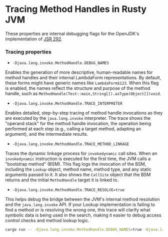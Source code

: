 # Tracing Method Handles in Rusty JVM

These properties are internal debugging flags for the OpenJDK's implementation of [JSR 292][Dynamically Typed Languages].

### Tracing properties

- `-Djava.lang.invoke.MethodHandle.DEBUG_NAMES`

Enables the generation of more descriptive, human-readable names for method handles and their internal LambdaForm representations. By default, these forms might have generic names like `LambdaForm$123`. When this flag is enabled, the names reflect the structure and purpose of the method handle, such as `MethodHandle(Test::main,String[]).asType(Object[])void`.

- `-Djava.lang.invoke.MethodHandle.TRACE_INTERPRETER`

Enables detailed, step-by-step tracing of method handle invocations as they are executed by the `java.lang.invoke` interpreter. The trace shows the "operand stack" for the method handle invocation, the operation being performed at each step (e.g., calling a target method, adapting an argument), and the intermediate results.

- `-Djava.lang.invoke.MethodHandle.TRACE_METHOD_LINKAGE`

Traces the dynamic linkage process for `invokedynamic` call sites. When an `invokedynamic` instruction is executed for the first time, the JVM calls a "bootstrap method" (BSM). This flag logs the invocation of the BSM, including the `Lookup` object, method name, method type, and any static arguments passed to it. It also shows the `CallSite` object that the BSM returns and the initial `MethodHandle` target it is linked to.

- `-Djava.lang.invoke.MethodHandle.TRACE_RESOLVE=true`

This helps debug the bridge between the JVM's internal method resolution and the `java.lang.invoke` API. If your Lookup implementation is failing to find a method or is resolving the wrong one, this trace will clarify what symbolic data is being used in the search, making it easier to debug access control checks and method lookup logic.

```bash
cargo run -- -Djava.lang.invoke.MethodHandle.DEBUG_NAMES=true -Djava.lang.invoke.MethodHandle.TRACE_INTERPRETER=true -Djava.lang.invoke.MethodHandle.TRACE_METHOD_LINKAGE=true -Djava.lang.invoke.MethodHandle.TRACE_RESOLVE=true samples.reflection.mutablecallsiteexample.MutableCallSiteExample
```

[//]: # (links)
[Dynamically Typed Languages]: https://www.oracle.com/technical-resources/articles/javase/dyntypelang.html
